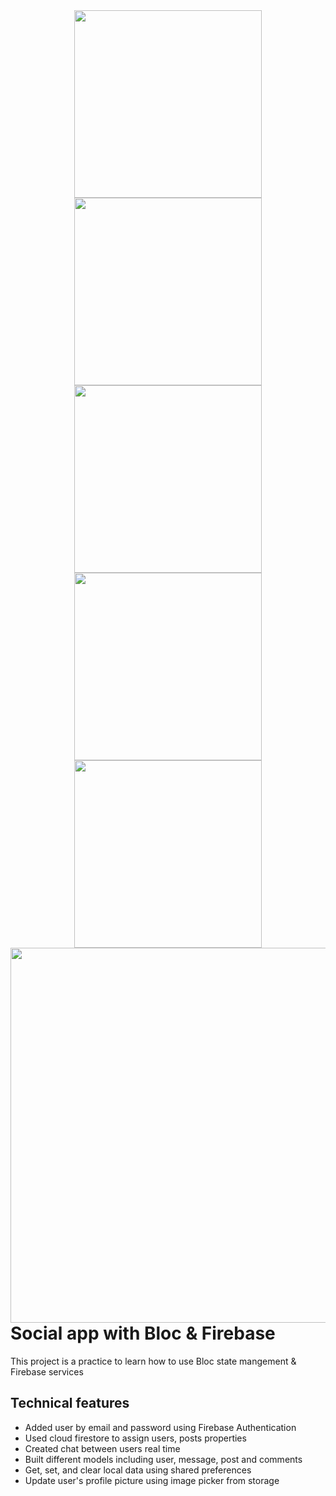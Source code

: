 <div align="center" style="font-size:0;">
<img src="https://user-images.githubusercontent.com/92920178/145261749-85d98a36-42f0-4373-8962-7bc0d83be6d3.png" alt='' border=”0” style=”display:block;” height="300" />
<img src="https://user-images.githubusercontent.com/92920178/145261755-8d3eff6d-43b9-4943-b369-3e29ddc13712.png" alt='' border=”0” style=”display:block;” height="300" />
<img src="https://user-images.githubusercontent.com/92920178/145261758-ffd8d7d1-bad2-46f8-81d2-572e5d52fa33.png" alt='' border=”0” style=”display:block;” height="300" />
<img src="https://user-images.githubusercontent.com/92920178/145261759-97502032-ff87-4d83-9406-ff68ba7692d6.png" alt='' border=”0” style=”display:block;” height="300" />
<img src="https://user-images.githubusercontent.com/92920178/145261760-11023a8a-1710-407b-b781-44b479fdb1af.png" alt='' border=”0” style=”display:block;” height="300" />
</div>

<img src="https://user-images.githubusercontent.com/92920178/145261438-2dc9d64e-6992-4728-8bff-85547c9a2692.gif" alt='' border=”0” style=”display:block;” height="600"  align='right'/>


<br>

# Social app with Bloc & Firebase

This project is a practice to learn how to use Bloc state mangement & Firebase services


## Technical features

- Added user by email and password using Firebase Authentication
- Used cloud firestore to assign users, posts properties
- Created chat between users real time 
- Built different models including user, message, post and comments
- Get, set, and clear local data using shared preferences
- Update user's profile picture using image picker from storage
